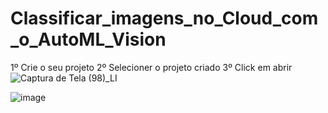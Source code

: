 # Classificar_imagens_no_Cloud_com_o_AutoML_Vision
1º Crie o seu projeto
2º Selecioner o projeto criado
3º Click em abrir
![Captura de Tela (98)_LI](https://user-images.githubusercontent.com/49367122/77254327-2522d280-6c3f-11ea-9cd2-389735b2abb3.jpg)

![image](https://user-images.githubusercontent.com/49367122/77254705-8d72b380-6c41-11ea-8603-ce8fcbd44776.png)
